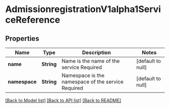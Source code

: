 # AdmissionregistrationV1alpha1ServiceReference

## Properties
Name | Type | Description | Notes
------------ | ------------- | ------------- | -------------
**name** | **String** | Name is the name of the service Required | [default to null]
**namespace** | **String** | Namespace is the namespace of the service Required | [default to null]

[[Back to Model list]](../README.md#documentation-for-models) [[Back to API list]](../README.md#documentation-for-api-endpoints) [[Back to README]](../README.md)


